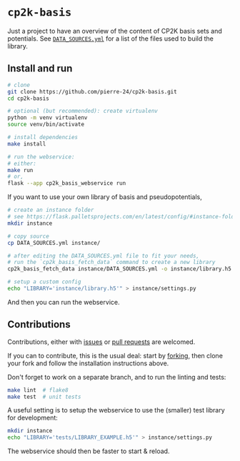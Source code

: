 # `cp2k-basis`

Just a project to have an overview of the content of CP2K basis sets and potentials.
See [`DATA_SOURCES.yml`](DATA_SOURCES.yml) for a list of the files used to build the library.

## Install and run

```bash
# clone 
git clone https://github.com/pierre-24/cp2k-basis.git
cd cp2k-basis

# optional (but recommended): create virtualenv
python -m venv virtualenv
source venv/bin/activate

# install dependencies
make install

# run the webservice:
# either:
make run
# or,
flask --app cp2k_basis_webservice run
```

If you want to use your own library of basis and pseudopotentials,

```bash
# create an instance folder
# see https://flask.palletsprojects.com/en/latest/config/#instance-folders
mkdir instance

# copy source
cp DATA_SOURCES.yml instance/

# after editing the DATA_SOURCES.yml file to fit your needs, 
# run the `cp2k_basis_fetch_data` command to create a new library
cp2k_basis_fetch_data instance/DATA_SOURCES.yml -o instance/library.h5 

# setup a custom config
echo "LIBRARY='instance/library.h5'" > instance/settings.py
```

And then you can run the webservice.

## Contributions

Contributions, either with [issues](https://github.com/pierre-24/cp2k_basis/issues) or [pull requests](https://github.com/pierre-24/cp2k_basis/pulls) are welcomed.

If you can to contribute, this is the usual deal: 
start by [forking](https://guides.github.com/activities/forking/), then clone your fork and follow the installation instructions above.

Don't forget to work on a separate branch, and to run the linting and tests:

```bash
make lint  # flake8
make test  # unit tests
```

A useful setting is to setup the webservice to use the (smaller) test library for development:

```bash
mkdir instance
echo "LIBRARY='tests/LIBRARY_EXAMPLE.h5'" > instance/settings.py
```

The webservice should then be faster to start & reload.